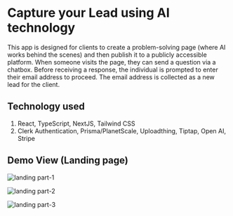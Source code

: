 # Capture your Lead using AI technology

This app is designed for clients to create a problem-solving page (where AI works behind the scenes) and then publish it to a publicly accessible platform. When someone visits the page, they can send a question via a chatbox. Before receiving a response, the individual is prompted to enter their email address to proceed. The email address is collected as a new lead for the client.

## Technology used

1. React, TypeScript, NextJS, Tailwind CSS
2. Clerk Authentication, Prisma/PlanetScale, Uploadthing, Tiptap, Open AI, Stripe

## Demo View (Landing page)

![landing part-1](./screenshot/landing-page-step-1.png)

![landing part-2](./screenshot/landing-page-step-1.png)

![landing part-3](./screenshot/landing-page-step-1.png)

